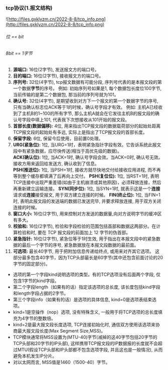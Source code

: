 ### tcp协议(1.报文结构)


![http://files.gxklyzm.cn/2022-8-8/tcp_info.png](http://files.gxklyzm.cn/2022-8-8/tcp_info.png)  

###### *位 == bit*
###### *8bit == 1字节*
1. **源端口:** 16位(2字节), 发送报文方的端口号。  
2. **目的端口:** 16位(2字节), 接收报文方的端口号。
3. **序列号:** 32位(4字节), tcp报文数据有可能分段, 序列号代表的是本报文段的第一个数据**字节**的序号。
例如: 初始序列号如果是1, 每个数据包长度位100字节, 当前传输的是第二个数据包, 那当前的序列号就为101。
4. **确认号:** 32位(4字节), 是期望收到对方下一个报文的第一个数据字节的序号, 只有当确认标志位ACK等于1的时候，确认号字段才有效。
例如: 主机A已经收到了主机B的1~100的所有字节, 那么主机A就会在它发往主机B的报文段的确认号字段中填上101, 代表我下次想接收从101开始的报文段。
5. **首部长度(数据偏移):** 4位, 用来指出TCP报文段的数据载荷部分的起始处距离TCP报文段的起始处有多远, 实际上是指出了TCP报文段的首部长度。
6. **保留字段:** 6位, 保留今后使用，目前置0处理。
7. **URG(紧急位):** 1位, 当URG=1时，表明紧急指针字段有效。它告诉系统此报文段中有紧急数据，应尽快传送(相当于高优先级的数据)。  
   **ACK(确认位):** 1位, 当ACK=1时, 确认号字段会效。当ACK=0时, 确认号无效。接收方用来返回给发送方, 确认收到了信息。  
   **PSH(推送位):** 1位, 当PSH=1时, 接收方就尽快地交付给接收应用进程, 而不再等到整个缓存都填满了后再向上交付。
   **PSH(复位位):** 1位, 当RST=1时, 表明TCP连接中出现严重差错(如由于主机崩溃或其他原因)，必须释放连接，然后再重新建立运输连接。
   **SYN(同步位):** 1位, 当SYN=1时, 就表示这是一个**连接**请求或**连接**接受报文, 用于双方建立连接的时候。
   **FIN(终止位):** 1位, 当FIN=1时, 表明此报文段的发送端的数据已发送完毕, 并要求释放连接, 用于双方关闭连接的时候。
8. **窗口大小:** 16位(2字节), 用来控制对方发送的数据量,向对方说明字节的缓冲区有多大。
9. **校验和:** 16位(2字节), 检验和字段检验的范围包括首部和数据这两部分。在计算检验和时, 要在 TCP 报文段的前面加上 12 字节的伪首部。
10. **紧急指针:** 16位(2字节), 紧急位等于1时生效, 用于指出在本报文段中的紧急数据的最后一个字节的序号, 紧急数据放在本报文段数据的最前面。
11. **可选项:** 最长40字节, 用于把附加信息传递给终点, 或用来对齐其它选项。 这部分最多包含40字节，因为TCP头部最长是60字节(其中还包含前面讨论的20字节的固定部分)。
* 选项的第一个字段kind说明选项的类型。有的TCP选项没有后面两个字段, 仅包含1字节的kind字段。
* 第二个字段length（如果有的话）指定该选项的总长度, 该长度包括kind字段和length字段占据的2字节。
* 第三个字段info（如果有的话）是选项的具体信息, kind=0是选项表结束选项。
* kind=1是空操作（nop）选项, 没有特殊含义, 一般用于将TCP选项的总长度填充为4字节的整数倍。
* kind=2是最大报文段长度选项, TCP连接初始化时, 通信双方使用该选项来协商最大报文段长度(Max Segment Size,MSS)。
* TCP模块通常将MSS设置为(MTU-40)字节(减掉的这40字节包括20字节的TCP头部和20字节的IP头部), 
这样携带TCP报文段的IP数据报的长度就不会超过MTU(假设TCP头部和IP头部都不包含选项字段, 并且这也是一般情况), 从而避免本机发生IP分片。
* 对以太网而言, MSS值是1460（1500-40）字节。
